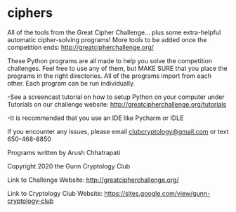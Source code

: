 # ciphers
All of the tools from the Great Cipher Challenge... plus some extra-helpful automatic cipher-solving programs!
More tools to be added once the competition ends: http://greatcipherchallenge.org/


These Python programs are all made to help you solve the competition challenges. Feel free to use any of them, but MAKE SURE that you place the programs in the right directories. All of the programs import from each other. Each program can be run individually.  

-See a screencast tutorial on how to setup Python on your computer under Tutorials
on our challenge website: http://greatcipherchallenge.org/tutorials

-It is recommended that you use an IDE like Pycharm or IDLE

If you encounter any issues, please email clubcryptology@gmail.com or text
650-468-8850

Programs written by Arush Chhatrapati 

Copyright 2020 the Gunn Cryptology Club

Link to Challenge Website: http://greatcipherchallenge.org/

Link to Cryptology Club Website: https://sites.google.com/view/gunn-cryptology-club












